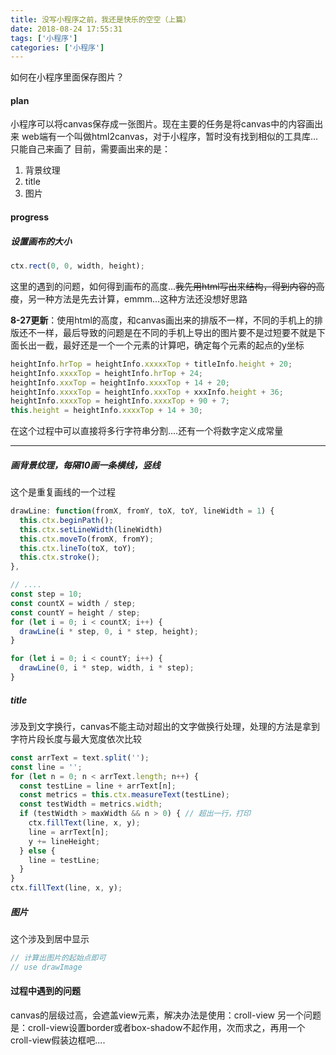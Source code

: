 ```yaml
---
title: 没写小程序之前，我还是快乐的空空（上篇）
date: 2018-08-24 17:55:31
tags: ['小程序']
categories: ['小程序']
---
```


如何在小程序里面保存图片？

#### plan
小程序可以将canvas保存成一张图片。现在主要的任务是将canvas中的内容画出来
web端有一个叫做html2canvas，对于小程序，暂时没有找到相似的工具库...只能自己来画了
目前，需要画出来的是：
1. 背景纹理
2. title
3. 图片


#### progress
##### 设置画布的大小
```javascript
ctx.rect(0, 0, width, height);
```
这里的遇到的问题，如何得到画布的高度...~~我先用html写出来结构，得到内容的高度~~，另一种方法是先去计算，emmm...这种方法还没想好思路


**8-27更新**：使用html的高度，和canvas画出来的排版不一样，不同的手机上的排版还不一样，最后导致的问题是在不同的手机上导出的图片要不是过短要不就是下面长出一截，最好还是一个一个元素的计算吧，确定每个元素的起点的y坐标
```javascript
heightInfo.hrTop = heightInfo.xxxxxTop + titleInfo.height + 20;
heightInfo.xxxxTop = heightInfo.hrTop + 24;
heightInfo.xxxTop = heightInfo.xxxxTop + 14 + 20;
heightInfo.xxxxTop = heightInfo.xxxTop + xxxInfo.height + 36;
heightInfo.xxxxTop = heightInfo.xxxxTop + 90 + 7;
this.height = heightInfo.xxxxTop + 14 + 30;
```
在这个过程中可以直接将多行字符串分割....还有一个将数字定义成常量

------

##### 画背景纹理，每隔10画一条横线，竖线
这个是重复画线的一个过程
```javascript
drawLine: function(fromX, fromY, toX, toY, lineWidth = 1) {
  this.ctx.beginPath();
  this.ctx.setLineWidth(lineWidth)
  this.ctx.moveTo(fromX, fromY);
  this.ctx.lineTo(toX, toY);
  this.ctx.stroke();
},

// ....
const step = 10;
const countX = width / step;
const countY = height / step;
for (let i = 0; i < countX; i++) {
  drawLine(i * step, 0, i * step, height);
}

for (let i = 0; i < countY; i++) {
  drawLine(0, i * step, width, i * step);
}
```
##### title
涉及到文字换行，canvas不能主动对超出的文字做换行处理，处理的方法是拿到字符片段长度与最大宽度依次比较

```javascript
const arrText = text.split('');
const line = '';
for (let n = 0; n < arrText.length; n++) {
  const testLine = line + arrText[n];
  const metrics = this.ctx.measureText(testLine);
  const testWidth = metrics.width;
  if (testWidth > maxWidth && n > 0) { // 超出一行，打印
    ctx.fillText(line, x, y);
    line = arrText[n];
    y += lineHeight;
  } else {
    line = testLine;
  }
}
ctx.fillText(line, x, y);
```
##### 图片
这个涉及到居中显示
```javascript
// 计算出图片的起始点即可
// use drawImage
```

#### 过程中遇到的问题
canvas的层级过高，会遮盖view元素，解决办法是使用：croll-view
另一个问题是：croll-view设置border或者box-shadow不起作用，次而求之，再用一个croll-view假装边框吧....



